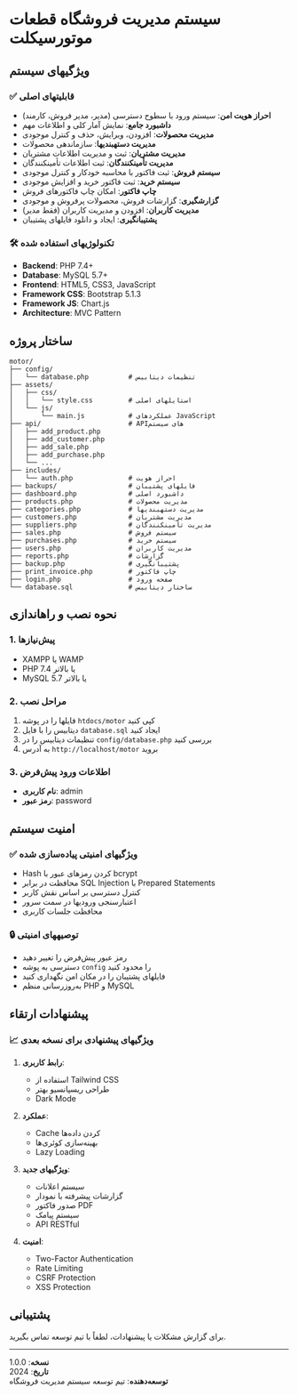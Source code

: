 # سیستم مدیریت فروشگاه قطعات موتورسیکلت

## ویژگیهای سیستم

### ✅ قابلیتهای اصلی
- **احراز هویت امن**: سیستم ورود با سطوح دسترسی (مدیر، مدیر فروش، کارمند)
- **داشبورد جامع**: نمایش آمار کلی و اطلاعات مهم
- **مدیریت محصولات**: افزودن، ویرایش، حذف و کنترل موجودی
- **مدیریت دستهبندیها**: سازماندهی محصولات
- **مدیریت مشتریان**: ثبت و مدیریت اطلاعات مشتریان
- **مدیریت تأمینکنندگان**: ثبت اطلاعات تأمینکنندگان
- **سیستم فروش**: ثبت فاکتور با محاسبه خودکار و کنترل موجودی
- **سیستم خرید**: ثبت فاکتور خرید و افزایش موجودی
- **چاپ فاکتور**: امکان چاپ فاکتورهای فروش
- **گزارشگیری**: گزارشات فروش، محصولات پرفروش و موجودی
- **مدیریت کاربران**: افزودن و مدیریت کاربران (فقط مدیر)
- **پشتیبانگیری**: ایجاد و دانلود فایلهای پشتیبان

### 🛠 تکنولوژیهای استفاده شده
- **Backend**: PHP 7.4+
- **Database**: MySQL 5.7+
- **Frontend**: HTML5, CSS3, JavaScript
- **Framework CSS**: Bootstrap 5.1.3
- **Framework JS**: Chart.js
- **Architecture**: MVC Pattern

## ساختار پروژه

```
motor/
├── config/
│   └── database.php          # تنظیمات دیتابیس
├── assets/
│   ├── css/
│   │   └── style.css         # استایلهای اصلی
│   └── js/
│       └── main.js           # عملکردهای JavaScript
├── api/                      # APIهای سیستم
│   ├── add_product.php
│   ├── add_customer.php
│   ├── add_sale.php
│   ├── add_purchase.php
│   └── ...
├── includes/
│   └── auth.php              # احراز هویت
├── backups/                  # فایلهای پشتیبان
├── dashboard.php             # داشبورد اصلی
├── products.php              # مدیریت محصولات
├── categories.php            # مدیریت دستهبندیها
├── customers.php             # مدیریت مشتریان
├── suppliers.php             # مدیریت تأمینکنندگان
├── sales.php                 # سیستم فروش
├── purchases.php             # سیستم خرید
├── users.php                 # مدیریت کاربران
├── reports.php               # گزارشات
├── backup.php                # پشتیبانگیری
├── print_invoice.php         # چاپ فاکتور
├── login.php                 # صفحه ورود
└── database.sql              # ساختار دیتابیس
```

## نحوه نصب و راهاندازی

### 1. پیش‌نیازها
- XAMPP یا WAMP
- PHP 7.4 یا بالاتر
- MySQL 5.7 یا بالاتر

### 2. مراحل نصب
1. فایلها را در پوشه `htdocs/motor` کپی کنید
2. دیتابیس را با فایل `database.sql` ایجاد کنید
3. تنظیمات دیتابیس را در `config/database.php` بررسی کنید
4. به آدرس `http://localhost/motor` بروید

### 3. اطلاعات ورود پیش‌فرض
- **نام کاربری**: admin
- **رمز عبور**: password

## امنیت سیستم

### ✅ ویژگیهای امنیتی پیاده‌سازی شده
- Hash کردن رمزهای عبور با bcrypt
- محافظت در برابر SQL Injection با Prepared Statements
- کنترل دسترسی بر اساس نقش کاربر
- اعتبارسنجی ورودیها در سمت سرور
- محافظت جلسات کاربری

### 🔒 توصیههای امنیتی
- رمز عبور پیش‌فرض را تغییر دهید
- دسترسی به پوشه `config` را محدود کنید
- فایلهای پشتیبان را در مکان امن نگهداری کنید
- به‌روزرسانی منظم PHP و MySQL

## پیشنهادات ارتقاء

### 📈 ویژگیهای پیشنهادی برای نسخه بعدی
1. **رابط کاربری**:
   - استفاده از Tailwind CSS
   - طراحی ریسپانسیو بهتر
   - Dark Mode

2. **عملکرد**:
   - Cache کردن داده‌ها
   - بهینه‌سازی کوئری‌ها
   - Lazy Loading

3. **ویژگیهای جدید**:
   - سیستم اعلانات
   - گزارشات پیشرفته با نمودار
   - صدور فاکتور PDF
   - سیستم پیامک
   - API RESTful

4. **امنیت**:
   - Two-Factor Authentication
   - Rate Limiting
   - CSRF Protection
   - XSS Protection

## پشتیبانی

برای گزارش مشکلات یا پیشنهادات، لطفاً با تیم توسعه تماس بگیرید.

---
**نسخه**: 1.0.0  
**تاریخ**: 2024  
**توسعه‌دهنده**: تیم توسعه سیستم مدیریت فروشگاه
